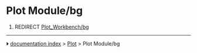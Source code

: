 # Plot Module/bg
1.  REDIRECT [Plot_Workbench/bg](Plot_Workbench/bg.md)



---
⏵ [documentation index](../README.md) > [Plot](Plot_Workbench.md) > Plot Module/bg
